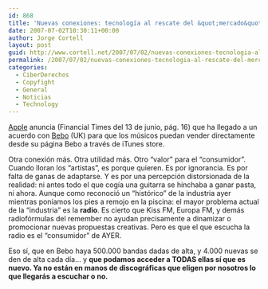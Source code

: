 ```yaml
---
id: 868
title: 'Nuevas conexiones: tecnologí­a al rescate del &quot;mercado&quot; discográfico'
date: 2007-07-02T10:30:11+00:00
author: Jorge Cortell
layout: post
guid: http://www.cortell.net/2007/07/02/nuevas-conexiones-tecnologia-al-rescate-del-mercado-discografico/
permalink: /2007/07/02/nuevas-conexiones-tecnologia-al-rescate-del-mercado-discografico/
categories:
  - CiberDerechos
  - Copyfight
  - General
  - Noticias
  - Technology
---
```

<a title="Apple" target="_blank" href="http://www.apple.com">Apple</a> anuncia (Financial Times del 13 de junio, pág. 16) que ha llegado a un acuerdo con <a title="Bebo" target="_blank" href="http://www.bebo.com/Bands.jsp">Bebo</a> (UK) para que los músicos puedan vender directamente desde su página Bebo a través de iTunes store.

Otra conexión más. Otra utilidad más. Otro &#8220;valor&#8221; para el &#8220;consumidor&#8221;. Cuando lloran los &#8220;artistas&#8221;, es porque quieren. Es por ignorancia. Es por falta de ganas de adaptarse. Y es por una percepción distorsionada de la realidad: ni antes todo el que cogí­a una guitarra se hinchaba a ganar pasta, ni ahora. Aunque como reconoció un &#8220;histórico&#8221; de la industria ayer mientras poní­amos los pies a remojo en la piscina: el mayor problema actual de la &#8220;industria&#8221; es la **radio**. Es cierto que Kiss FM, Europa FM, y demás radiofórmulas del remember no ayudan precisamente a dinamizar o promocionar nuevas propuestas creativas. Pero es que el que escucha la radio es el &#8220;consumidor&#8221; de AYER.

Eso sí­, que en Bebo haya 500.000 bandas dadas de alta, y 4.000 nuevas se den de alta cada dí­a&#8230; y **que podamos acceder a TODAS ellas sí­ que es nuevo. Ya no están en manos de discográficas que eligen por nosotros lo que llegarás a escuchar o no.**
